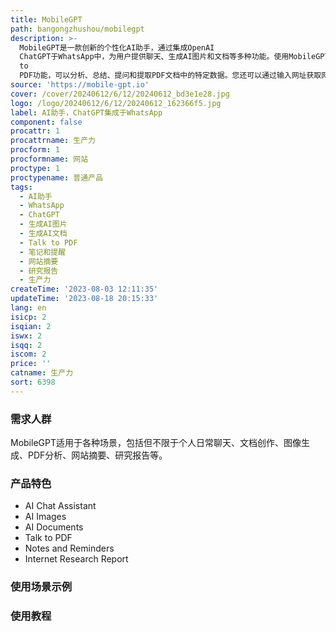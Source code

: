 ```yaml
---
title: MobileGPT
path: bangongzhushou/mobilegpt
description: >-
  MobileGPT是一款创新的个性化AI助手，通过集成OpenAI
  ChatGPT于WhatsApp中，为用户提供聊天、生成AI图片和文档等多种功能。使用MobileGPT，您可以与AI助手进行智能、上下文感知的对话，同时创建AI图片和专业的Word文档。MobileGPT还支持Talk
  to
  PDF功能，可以分析、总结、提问和提取PDF文档中的特定数据。您还可以通过输入网址获取网站摘要报告，或者以特定主题生成短篇或长篇研究报告。MobileGPT的定价灵活多样，适应不同用户需求。定位于提升用户生产力，为用户带来更便捷、高效的AI体验。
source: 'https://mobile-gpt.io'
cover: /cover/20240612/6/12/20240612_bd3e1e28.jpg
logo: /logo/20240612/6/12/20240612_162366f5.jpg
label: AI助手，ChatGPT集成于WhatsApp
component: false
procattr: 1
procattrname: 生产力
procform: 1
procformname: 网站
proctype: 1
proctypename: 普通产品
tags:
  - AI助手
  - WhatsApp
  - ChatGPT
  - 生成AI图片
  - 生成AI文档
  - Talk to PDF
  - 笔记和提醒
  - 网站摘要
  - 研究报告
  - 生产力
createTime: '2023-08-03 12:11:35'
updateTime: '2023-08-18 20:15:33'
lang: en
isicp: 2
isqian: 2
iswx: 2
isqq: 2
iscom: 2
price: ''
catname: 生产力
sort: 6398
---
```




### 需求人群
MobileGPT适用于各种场景，包括但不限于个人日常聊天、文档创作、图像生成、PDF分析、网站摘要、研究报告等。

### 产品特色
- AI Chat Assistant
- AI Images
- AI Documents
- Talk to PDF
- Notes and Reminders
- Internet Research Report

### 使用场景示例


### 使用教程


  
